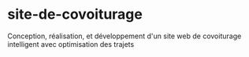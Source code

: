 # site-de-covoiturage
Conception, réalisation, et développement d'un site web de covoiturage intelligent avec optimisation des trajets
